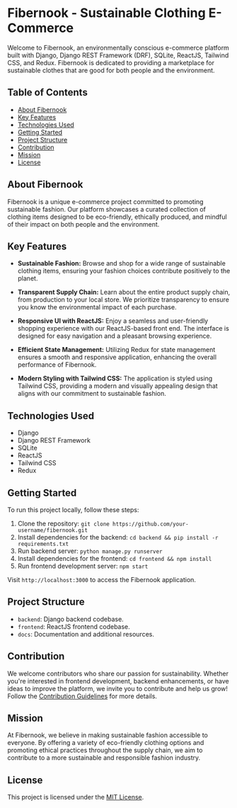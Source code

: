# Fibernook - Sustainable Clothing E-Commerce

Welcome to Fibernook, an environmentally conscious e-commerce platform built with Django, Django REST Framework (DRF), SQLite, ReactJS, Tailwind CSS, and Redux. Fibernook is dedicated to providing a marketplace for sustainable clothes that are good for both people and the environment.

## Table of Contents

- [About Fibernook](#about-fibernook)
- [Key Features](#key-features)
- [Technologies Used](#technologies-used)
- [Getting Started](#getting-started)
- [Project Structure](#project-structure)
- [Contribution](#contribution)
- [Mission](#mission)
- [License](#license)

## About Fibernook

Fibernook is a unique e-commerce project committed to promoting sustainable fashion. Our platform showcases a curated collection of clothing items designed to be eco-friendly, ethically produced, and mindful of their impact on both people and the environment.

## Key Features

- **Sustainable Fashion:** Browse and shop for a wide range of sustainable clothing items, ensuring your fashion choices contribute positively to the planet.

- **Transparent Supply Chain:** Learn about the entire product supply chain, from production to your local store. We prioritize transparency to ensure you know the environmental impact of each purchase.

- **Responsive UI with ReactJS:** Enjoy a seamless and user-friendly shopping experience with our ReactJS-based front end. The interface is designed for easy navigation and a pleasant browsing experience.

- **Efficient State Management:** Utilizing Redux for state management ensures a smooth and responsive application, enhancing the overall performance of Fibernook.

- **Modern Styling with Tailwind CSS:** The application is styled using Tailwind CSS, providing a modern and visually appealing design that aligns with our commitment to sustainable fashion.

## Technologies Used

- Django
- Django REST Framework
- SQLite
- ReactJS
- Tailwind CSS
- Redux

## Getting Started

To run this project locally, follow these steps:

1. Clone the repository: `git clone https://github.com/your-username/fibernook.git`
2. Install dependencies for the backend: `cd backend && pip install -r requirements.txt`
3. Run backend server: `python manage.py runserver`
4. Install dependencies for the frontend: `cd frontend && npm install`
5. Run frontend development server: `npm start`

Visit `http://localhost:3000` to access the Fibernook application.

## Project Structure

- `backend`: Django backend codebase.
- `frontend`: ReactJS frontend codebase.
- `docs`: Documentation and additional resources.

## Contribution

We welcome contributors who share our passion for sustainability. Whether you're interested in frontend development, backend enhancements, or have ideas to improve the platform, we invite you to contribute and help us grow! Follow the [Contribution Guidelines](CONTRIBUTING.md) for more details.

## Mission

At Fibernook, we believe in making sustainable fashion accessible to everyone. By offering a variety of eco-friendly clothing options and promoting ethical practices throughout the supply chain, we aim to contribute to a more sustainable and responsible fashion industry.

## License

This project is licensed under the [MIT License](LICENSE).
